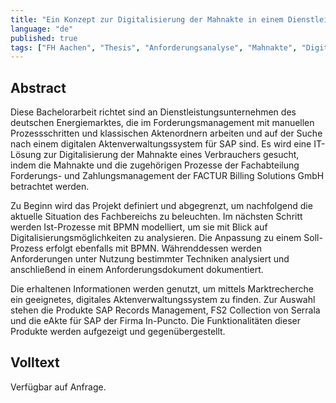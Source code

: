 ```yaml
---
title: "Ein Konzept zur Digitalisierung der Mahnakte in einem Dienstleistungsunternehmen des deutschen Energiemarktes"
language: "de"
published: true
tags: ["FH Aachen", "Thesis", "Anforderungsanalyse", "Mahnakte", "Digitalisierung"]
---
```


## Abstract

Diese Bachelorarbeit richtet sind an Dienstleistungsunternehmen des deutschen
Energiemarktes, die im Forderungsmanagement mit manuellen Prozessschritten und
klassischen Aktenordnern arbeiten und auf der Suche nach einem digitalen
Aktenverwaltungssystem für SAP sind. Es wird eine IT-Lösung zur Digitalisierung der
Mahnakte eines Verbrauchers gesucht, indem die Mahnakte und die zugehörigen
Prozesse der Fachabteilung Forderungs- und Zahlungsmanagement der FACTUR
Billing Solutions GmbH betrachtet werden.

Zu Beginn wird das Projekt definiert und abgegrenzt, um nachfolgend die aktuelle
Situation des Fachbereichs zu beleuchten. Im nächsten Schritt werden
Ist-Prozesse mit BPMN modelliert, um sie mit Blick auf Digitalisierungsmöglichkeiten
zu analysieren. Die Anpassung zu einem Soll-Prozess erfolgt ebenfalls mit BPMN.
Währenddessen werden Anforderungen unter Nutzung bestimmter Techniken
analysiert und anschließend in einem Anforderungsdokument dokumentiert.

Die erhaltenen Informationen werden genutzt, um mittels Marktrecherche ein
geeignetes, digitales Aktenverwaltungssystem zu finden. Zur Auswahl stehen
die Produkte SAP Records Management, FS2 Collection von Serrala und die eAkte
für SAP der Firma In-Puncto. Die Funktionalitäten dieser Produkte werden
aufgezeigt und gegenübergestellt.

## Volltext

Verfügbar auf Anfrage.
